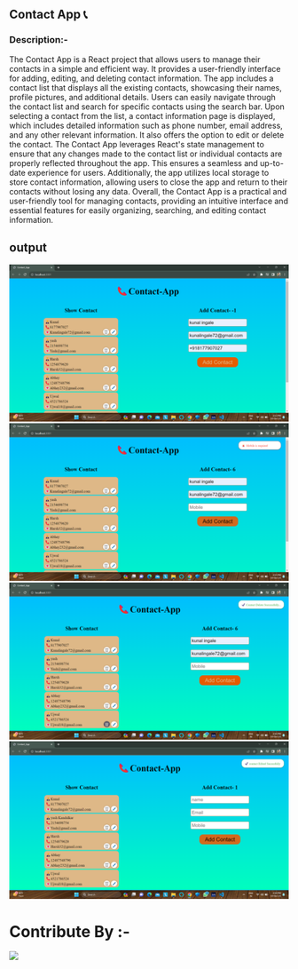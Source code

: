 ## Contact App 📞

### Description:- 

The Contact App is a React project that allows users to manage their contacts in a simple and efficient way. It provides a user-friendly interface for adding, editing, and deleting contact information. 
The app includes a contact list that displays all the existing contacts, showcasing their names, profile pictures, and additional details. Users can easily navigate through the contact list and search for specific contacts using the search bar.
Upon selecting a contact from the list, a contact information page is displayed, which includes detailed information such as phone number, email address, and any other relevant information. It also offers the option to edit or delete the contact.
The Contact App leverages React's state management to ensure that any changes made to the contact list or individual contacts are properly reflected throughout the app. This ensures a seamless and up-to-date experience for users.
Additionally, the app utilizes local storage to store contact information, allowing users to close the app and return to their contacts without losing any data.
Overall, the Contact App is a practical and user-friendly tool for managing contacts, providing an intuitive interface and essential features for easily organizing, searching, and editing contact information.

## output

![alt text](<A-27 output-1.png>)
![alt text](<A-27 output-2.png>)
![alt text](<A-27 output-3.png>)
![alt text](<A-27 output-4.png>)

# Contribute By :-

<a href="https://github.com/kunaldec022002/Contact_App/graphs/contributors">
  <img src="https://contrib.rocks/image?repo=kunaldec022002/Contact_App" />
</a>

